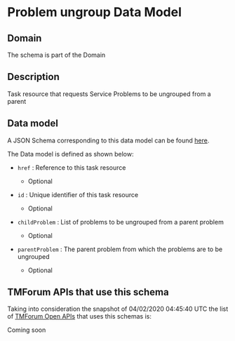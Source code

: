 # Problem ungroup Data Model

## Domain

The  schema is part of the  Domain

## Description

Task resource that requests Service Problems to be ungrouped from a parent

## Data model

A JSON Schema corresponding to this data model can be found
[here](https://github.com/tmforum-rand/schemas/blob/candidates/Service/ProblemUngroup.schema.json).

The Data model is defined as shown below:
- `href` : Reference to this task resource

  - Optional

- `id` : Unique identifier of this task resource

  - Optional

- `childProblem` : List of problems to be ungrouped from a parent problem

  - Optional

- `parentProblem` : The parent problem from which the problems are to be ungrouped

  - Optional





## TMForum APIs that use this schema

Taking into consideration the snapshot of 04/02/2020 04:45:40 UTC the list of [TMForum Open APIs](https://www.tmforum.org/open-apis/) that uses this schemas is:

Coming soon